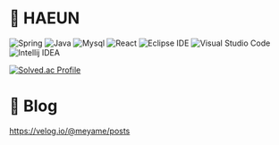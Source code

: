 # 👋 HAEUN 

<!--
**haeunsong/haeunsong** is a ✨ _special_ ✨ repository because its `README.md` (this file) appears on your GitHub profile.

Here are some ideas to get you started:

- 🔭 I’m currently working on ...
- 🌱 I’m currently learning ...
- 👯 I’m looking to collaborate on ...
- 🤔 I’m looking for help with ...
- 💬 Ask me about ...
- 📫 How to reach me: ...
- 😄 Pronouns: ...
- ⚡ Fun fact: ...
-->
![Spring](https://img.shields.io/badge/Spring-6DB33F.svg?&style=for-the-badge&logo=Spring&logoColor=white)
![Java](https://img.shields.io/badge/Java-007396.svg?&style=for-the-badge&logo=Java&logoColor=white)
![Mysql](https://img.shields.io/badge/Mysql-4479A1.svg?&style=for-the-badge&logo=Mysql&logoColor=white)
![React](https://img.shields.io/badge/React-61DAFB.svg?&style=for-the-badge&logo=React&logoColor=white)
![Eclipse IDE](https://img.shields.io/badge/Eclipse%20IDE-2C2255.svg?&style=for-the-badge&logo=Eclipse%20IDE&logoColor=white)
![Visual Studio Code](https://img.shields.io/badge/Visual%20Studio%20Code-007ACC.svg?&style=for-the-badge&logo=Visual%20Studio%20Code&logoColor=white)
![Intellij IDEA](https://img.shields.io/badge/Intellij%20IDEA-000000.svg?&style=for-the-badge&logo=Intellij%20IDEA&logoColor=white)

[![Solved.ac Profile](http://mazassumnida.wtf/api/v2/generate_badge?boj=jamy0225)](https://solved.ac/jamy0225/)

# 💪 Blog
https://velog.io/@meyame/posts

